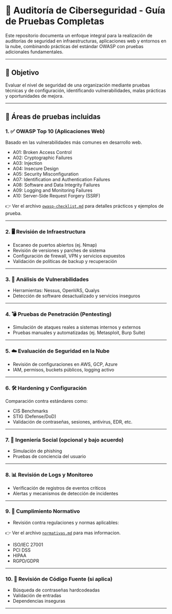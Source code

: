 # 🔐 Auditoría de Ciberseguridad - Guía de Pruebas Completas

Este repositorio documenta un enfoque integral para la realización de auditorías de seguridad en infraestructuras, aplicaciones web y entornos en la nube, combinando prácticas del estándar OWASP con pruebas adicionales fundamentales.

---

## 🎯 Objetivo

Evaluar el nivel de seguridad de una organización mediante pruebas técnicas y de configuración, identificando vulnerabilidades, malas prácticas y oportunidades de mejora.

---

## 🧪 Áreas de pruebas incluidas

### 1. ✅ OWASP Top 10 (Aplicaciones Web)
Basado en las vulnerabilidades más comunes en desarrollo web.

- A01: Broken Access Control
- A02: Cryptographic Failures
- A03: Injection
- A04: Insecure Design
- A05: Security Misconfiguration
- A07: Identification and Authentication Failures
- A08: Software and Data Integrity Failures
- A09: Logging and Monitoring Failures
- A10: Server-Side Request Forgery (SSRF)

👉 Ver el archivo [`owasp-checklist.md`](./owasp-checklist.md) para detalles prácticos y ejemplos de prueba.

---

### 2. 🖥️ Revisión de Infraestructura
- Escaneo de puertos abiertos (ej. Nmap)
- Revisión de versiones y parches de sistema
- Configuración de firewall, VPN y servicios expuestos
- Validación de políticas de backup y recuperación

---

### 3. 🧬 Análisis de Vulnerabilidades
- Herramientas: Nessus, OpenVAS, Qualys
- Detección de software desactualizado y servicios inseguros

---

### 4. 💣 Pruebas de Penetración (Pentesting)
- Simulación de ataques reales a sistemas internos y externos
- Pruebas manuales y automatizadas (ej. Metasploit, Burp Suite)

---

### 5. ☁️ Evaluación de Seguridad en la Nube
- Revisión de configuraciones en AWS, GCP, Azure
- IAM, permisos, buckets públicos, logging activo

---

### 6. 🛠 Hardening y Configuración
Comparación contra estándares como:

- CIS Benchmarks
- STIG (Defense/DoD)
- Validación de contraseñas, sesiones, antivirus, EDR, etc.

---

### 7. 🎣 Ingeniería Social (opcional y bajo acuerdo)
- Simulación de phishing
- Pruebas de conciencia del usuario

---

### 8. 📊 Revisión de Logs y Monitoreo
- Verificación de registros de eventos críticos
- Alertas y mecanismos de detección de incidentes

---

### 9. 📜 Cumplimiento Normativo
- Revisión contra regulaciones y normas aplicables:

👉 Ver el archivo [`normativas.md`](./normativas.md) para mas informacion.

  - ISO/IEC 27001
  - PCI DSS
  - HIPAA
  - RGPD/GDPR

---

### 10. 🧾 Revisión de Código Fuente (si aplica)
- Búsqueda de contraseñas hardcodeadas
- Validación de entradas
- Dependencias inseguras

---

